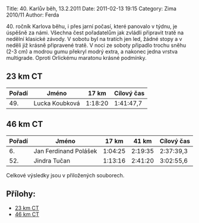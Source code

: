 Title: 40. Karlův běh, 13.2.2011
Date: 2011-02-13 19:15
Category: Zima 2010/11
Author: Ferda

40\. ročník Karlova běhu, i přes jarní počasí, které panovalo v týdnu, je úspěšně za námi. Všechna čest pořadatelům jak zvládli připravit tratě na nedělní klasické závody. V sobotu byl na tratích jen led, žádné stopy a v neděli již krásně připravené tratě. V noci ze soboty připadlo trochu sněhu (2-3 cm) a modrou gumu překryl modrý extra, a nakonec jedna vrstva multigrade. Oproti Orlickému maratonu krásné podmínky.

23 km CT
--------

| Pořadí | Jméno          | 17 km   | Cílový čas |
|--------|----------------|---------|------------|
| 49.    | Lucka Koubková | 1:18:20 | 1:41:47,7  |

46 km CT
--------

| Pořadí | Jméno                 | 17 km   | 41 km   | Cílový čas |
|--------|-----------------------|---------|---------|------------|
| 6.     | Jan Ferdinand Polášek | 1:04:25 | 2:19:35 | 2:37:39,3  |
| 52.    | Jindra Tučan          | 1:13:16 | 2:41:20 | 3:02:55,6  |

Celkové výsledky jsou v přiložených souborech.

Přílohy:
--------

- [23 km CT]({static}/static/zima-2010-11/karel2011-21km-ct.pdf)
- [46 km CT]({static}/static/zima-2010-11/karel2011-45km-ct.pdf)
